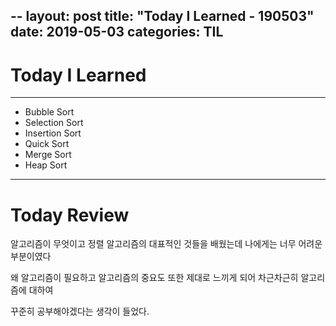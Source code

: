 --
layout: post
title:  "Today I Learned - 190503"
date:   2019-05-03
categories: TIL
---

# Today I Learned

---

- Bubble Sort
- Selection Sort
- Insertion Sort
- Quick Sort
- Merge Sort
- Heap Sort

---

# Today Review

알고리즘이 무엇이고 정렬 알고리즘의 대표적인 것들을 배웠는데 나에게는 너무 어려운 부분이였다

왜 알고리즘이 필요하고 알고리즘의 중요도 또한 제대로 느끼게 되어 차근차근히 알고리즘에 대하여

꾸준히 공부해야겠다는 생각이 들었다.
